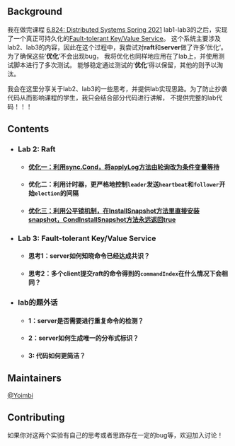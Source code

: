 ## Background
我在做完课程 [6.824: Distributed Systems Spring 2021](http://nil.csail.mit.edu/6.824/2021/) lab1-lab3的之后，实现了一个真正可持久化的[Fault-tolerant Key/Value Service](https://github.com/chong-chonga/FaultTolerantKVService)。
这个系统主要涉及lab2、lab3的内容，因此在这个过程中，我尝试对**raft**和**server**做了许多’优化‘。为了确保这些’**优化**‘不会出现bug， 我将优化也同样地应用在了lab上，并使用测试脚本进行了多次测试。
能够稳定通过测试的’**优化**‘得以保留，其他的则予以淘汰。

我会在这里分享关于lab2、lab3的一些思考，并提供lab实现思路。为了防止抄袭代码从而影响课程的学生，我只会结合部分代码进行讲解，
不提供完整的lab代码！！！

## Contents
- ### Lab 2: Raft
  - #### [优化一：利用sync.Cond，将applyLog方法由轮询改为条件变量等待](https://github.com/chong-chonga/6.824labs-note-Spring2021/blob/master/note/raft.md#%E8%B0%88%E8%B0%88raft%E8%AF%A5%E5%A6%82%E4%BD%95%E5%B0%86log%E5%92%8Csnapshot%E5%8F%91%E9%80%81%E7%BB%99%E4%B8%8A%E5%B1%82service)
  - #### 优化二：利用计时器，更严格地控制`leader`发送`heartbeat`和`follower`开始`election`的间隔
  - #### [优化三：利用公平锁机制，在InstallSnapshot方法里直接安装snapshot，CondInstallSnapshot方法永远返回true](https://github.com/chong-chonga/6.824labs-note-Spring2021/blob/master/note/raft.md#%E4%B8%BA%E4%BB%80%E4%B9%88%E9%9C%80%E8%A6%81condinstallsnapshot)
- ### Lab 3: Fault-tolerant Key/Value Service
  - #### 思考1：server如何知晓命令已经达成共识？
  - #### 思考2：多个client提交raft的命令得到的`commandIndex`在什么情况下会相同？
- ### lab的题外话
  - #### 1：server是否需要进行重复命令的检测？
  - #### 2：server如何生成唯一的分布式标识？
  - #### 3: 代码如何更简洁？

## Maintainers
[@Yoimbi](https://github.com/chong-chonga)

## Contributing
如果你对这两个实验有自己的思考或者思路存在一定的bug等，欢迎加入讨论！
